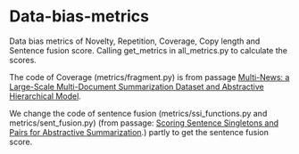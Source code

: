 # Data-bias-metrics
Data bias metrics of Novelty, Repetition, Coverage, Copy length and Sentence fusion score. Calling get_metrics in all_metrics.py to calculate the scores.

The code of Coverage (metrics/fragment.py) is from passage [Multi-News: a Large-Scale Multi-Document Summarization Dataset and Abstractive Hierarchical Model](https://arxiv.org/pdf/1906.01749.pdf).

We change the code of sentence fusion (metrics/ssi_functions.py and metrics/sent_fusion.py) (from passage: [Scoring Sentence Singletons and Pairs for Abstractive Summarization](https://arxiv.org/pdf/1906.00077.pdf).) partly to get the sentence fusion score. 

